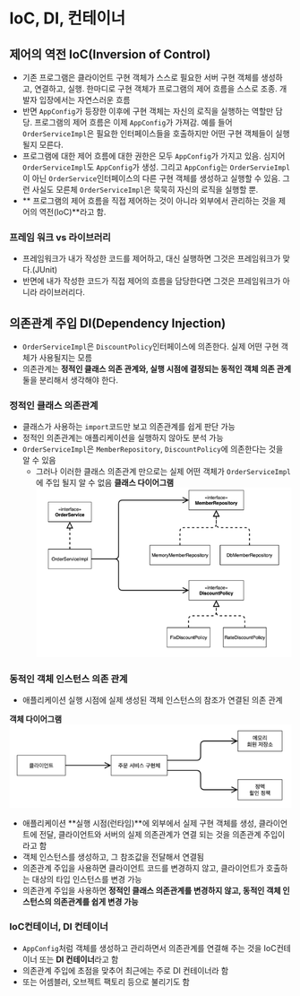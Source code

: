 # IoC, DI, 컨테이너
## 제어의 역전 IoC(Inversion of Control)
* 기존 프로그램은 클라이언트 구현 객체가 스스로 필요한 서버 구현 객체를 생성하고, 연결하고, 실행. 한마디로 구현 객체가 프로그램의 제어 흐름을 스스로 조종. 개발자 입장에서는 자연스러운 흐름
* 반면 `AppConfig`가 등장한 이후에 구현 객체는 자신의 로직을 실행하는 역할만 담당. 프로그램의 제어 흐름은 이제 `AppConfig`가 가져감. 예를 들어 `OrderServiceImpl`은 필요한 인터페이스들을 호출하지만 어떤 구현 객체들이 실행될지 모른다.
* 프로그램에 대한 제어 흐름에 대한 권한은 모두 `AppConfig`가 가지고 있음. 심지어 `OrderServiceImpl`도 `AppConfig`가 생성. 그리고 `AppConfig`는 `OrderServieImpl`이 아닌 `OrderService`인터페이스의 다른 구현 객체를 생성하고 실행할 수 있음. 그런 사실도 모른체 `OrderServiceImpl`은 묵묵히 자신의 로직을 실행할 뿐.
* ** 프로그램의 제어 흐름을 직접 제어하는 것이 아니라 외부에서 관리하는 것을 제어의 역전(IoC)**라고 함.

### 프레임 워크 vs 라이브러리
* 프레임워크가 내가 작성한 코드를 제어하고, 대신 실행하면 그것은 프레임워크가 맞다.(JUnit)
* 반면에 내가 작성한 코드가 직접 제어의 흐름을 담당한다면 그것은 프레임워크가 아니라 라이브러리다.

## 의존관계 주입 DI(Dependency Injection)
* `OrderServiceImpl`은 `DiscountPolicy`인터페이스에 의존한다. 실제 어떤 구현 객체가 사용될지는 모름
* 의존관계는 **정적인 클래스 의존 관계와, 실행 시점에 결정되는 동적인 객체 의존 관계** 둘을 분리해서 생각해야 한다.

### 정적인 클래스 의존관계
* 클래스가 사용하는 `import`코드만 보고 의존관계를 쉽게 판단 가능
* 정적인 의존관계는 애플리케이션을 실행하지 않아도 분석 가능
* `OrderServiceImpl`은 `MemberRepository`, `DiscountPolicy`에 의존한다는 것을 알 수 있음
    * 그러나 이러한 클래스 의존관계 만으로는 실제 어떤 객체가 `OrderServiceImpl`에 주입 될지 알 수 없음
**클래스 다이어그램**
![](./img/클래스%20다이어그램.png)

### 동적인 객체 인스턴스 의존 관계
* 애플리케이션 실행 시점에 실제 생성된 객체 인스턴스의 참조가 연결된 의존 관계

**객체 다이어그램**
![](./img/객체%20다이어그램.png)

* 애플리케이션 **실행 시점(런타임)**에 외부에서 실제 구현 객체를 생성, 클라이언트에 전달, 클라이언트와 서버의 실제 의존관계가 연결 되는 것을 의존관계 주입이라고 함
* 객체 인스턴스를 생성하고, 그 참조값을 전달해서 연결됨
* 의존관계 주입을 사용하면 클라이언트 코드를 변경하지 않고, 클라이언트가 호출하는 대상의 타입 인스턴스를 변경 가능
* 의존관계 주입을 사용하면 **정적인 클래스 의존관계를 변경하지 않고, 동적인 객체 인스턴스의 의존관계를 쉽게 변경 가능**

### IoC컨테이너, DI 컨테이너
* `AppConfig`처럼 객체를 생성하고 관리하면서 의존관계를 연결해 주는 것을 IoC컨테이너 또는 **DI 컨테이너**라고 함
* 의존관계 주입에 초점을 맞추어 최근에는 주로 DI 컨테이너라 함
* 또는 어셈블러, 오브젝트 팩토리 등으로 불리기도 함